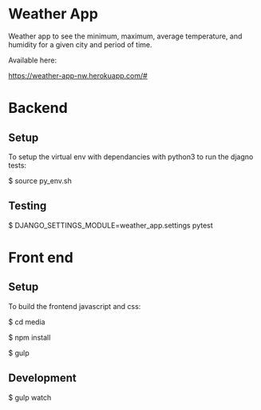# Weather App

Weather app to see the minimum, maximum, average temperature, and humidity for a
given city and period of time.

Available here:

https://weather-app-nw.herokuapp.com/#

# Backend

## Setup

To setup the virtual env with dependancies with python3 to run the djagno tests:

$ source py_env.sh

## Testing

$ DJANGO_SETTINGS_MODULE=weather_app.settings pytest

# Front end

## Setup

To build the frontend javascript and css:

$ cd media

$ npm install

$ gulp

## Development

$ gulp watch
